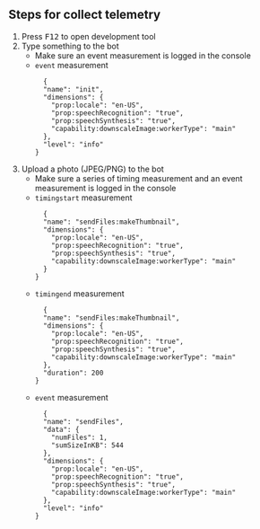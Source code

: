 ## Steps for collect telemetry

1. Press <kbd>F12</kbd> to open development tool
1. Type something to the bot
   -  Make sure an event measurement is logged in the console
   -  `event` measurement
      ```
        {
        "name": "init",
        "dimensions": {
          "prop:locale": "en-US",
          "prop:speechRecognition": "true",
          "prop:speechSynthesis": "true",
          "capability:downscaleImage:workerType": "main"
        },
        "level": "info"
      }
      ```
1. Upload a photo (JPEG/PNG) to the bot
   -  Make sure a series of timing measurement and an event measurement is logged in the console
   -  `timingstart` measurement
      ```
        {
        "name": "sendFiles:makeThumbnail",
        "dimensions": {
          "prop:locale": "en-US",
          "prop:speechRecognition": "true",
          "prop:speechSynthesis": "true",
          "capability:downscaleImage:workerType": "main"
        }
      }
      ```
   -  `timingend` measurement
      ```
        {
        "name": "sendFiles:makeThumbnail",
        "dimensions": {
          "prop:locale": "en-US",
          "prop:speechRecognition": "true",
          "prop:speechSynthesis": "true",
          "capability:downscaleImage:workerType": "main"
        },
        "duration": 200
      }
      ```
   -  `event` measurement
      ```
        {
        "name": "sendFiles",
        "data": {
          "numFiles": 1,
          "sumSizeInKB": 544
        },
        "dimensions": {
          "prop:locale": "en-US",
          "prop:speechRecognition": "true",
          "prop:speechSynthesis": "true",
          "capability:downscaleImage:workerType": "main"
        },
        "level": "info"
      }
      ```
